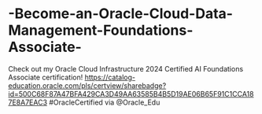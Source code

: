 # -Become-an-Oracle-Cloud-Data-Management-Foundations-Associate-
Check out my Oracle Cloud Infrastructure 2024 Certified AI Foundations Associate certification! https://catalog-education.oracle.com/pls/certview/sharebadge?id=500C68F87A47BFA429CA3D49AA63585B4B5D19AE06B65F91C1CCA187E8A7EAC3 #OracleCertified via @Oracle_Edu 
